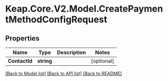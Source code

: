 # Keap.Core.V2.Model.CreatePaymentMethodConfigRequest

## Properties

Name | Type | Description | Notes
------------ | ------------- | ------------- | -------------
**ContactId** | **string** |  | [optional] 

[[Back to Model list]](../README.md#documentation-for-models) [[Back to API list]](../README.md#documentation-for-api-endpoints) [[Back to README]](../README.md)

